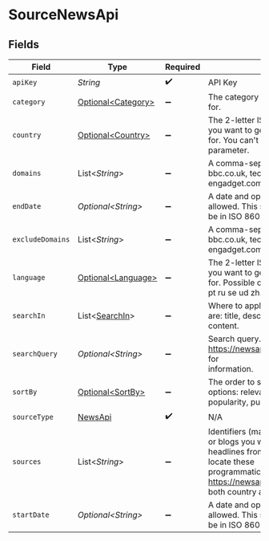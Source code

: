 # SourceNewsApi


## Fields

| Field                                                                                                                                                                                                                                             | Type                                                                                                                                                                                                                                              | Required                                                                                                                                                                                                                                          | Description                                                                                                                                                                                                                                       | Example                                                                                                                                                                                                                                           |
| ------------------------------------------------------------------------------------------------------------------------------------------------------------------------------------------------------------------------------------------------- | ------------------------------------------------------------------------------------------------------------------------------------------------------------------------------------------------------------------------------------------------- | ------------------------------------------------------------------------------------------------------------------------------------------------------------------------------------------------------------------------------------------------- | ------------------------------------------------------------------------------------------------------------------------------------------------------------------------------------------------------------------------------------------------- | ------------------------------------------------------------------------------------------------------------------------------------------------------------------------------------------------------------------------------------------------- |
| `apiKey`                                                                                                                                                                                                                                          | *String*                                                                                                                                                                                                                                          | :heavy_check_mark:                                                                                                                                                                                                                                | API Key                                                                                                                                                                                                                                           |                                                                                                                                                                                                                                                   |
| `category`                                                                                                                                                                                                                                        | [Optional\<Category>](../../models/shared/Category.md)                                                                                                                                                                                            | :heavy_minus_sign:                                                                                                                                                                                                                                | The category you want to get top headlines for.                                                                                                                                                                                                   |                                                                                                                                                                                                                                                   |
| `country`                                                                                                                                                                                                                                         | [Optional\<Country>](../../models/shared/Country.md)                                                                                                                                                                                              | :heavy_minus_sign:                                                                                                                                                                                                                                | The 2-letter ISO 3166-1 code of the country you want to get headlines<br/>for. You can't mix this with the sources parameter.<br/>                                                                                                                |                                                                                                                                                                                                                                                   |
| `domains`                                                                                                                                                                                                                                         | List\<*String*>                                                                                                                                                                                                                                   | :heavy_minus_sign:                                                                                                                                                                                                                                | A comma-seperated string of domains (eg bbc.co.uk, techcrunch.com,<br/>engadget.com) to restrict the search to.<br/>                                                                                                                              |                                                                                                                                                                                                                                                   |
| `endDate`                                                                                                                                                                                                                                         | *Optional\<String>*                                                                                                                                                                                                                               | :heavy_minus_sign:                                                                                                                                                                                                                                | A date and optional time for the newest article allowed. This should<br/>be in ISO 8601 format.<br/>                                                                                                                                              | 2021-01-01                                                                                                                                                                                                                                        |
| `excludeDomains`                                                                                                                                                                                                                                  | List\<*String*>                                                                                                                                                                                                                                   | :heavy_minus_sign:                                                                                                                                                                                                                                | A comma-seperated string of domains (eg bbc.co.uk, techcrunch.com,<br/>engadget.com) to remove from the results.<br/>                                                                                                                             |                                                                                                                                                                                                                                                   |
| `language`                                                                                                                                                                                                                                        | [Optional\<Language>](../../models/shared/Language.md)                                                                                                                                                                                            | :heavy_minus_sign:                                                                                                                                                                                                                                | The 2-letter ISO-639-1 code of the language you want to get headlines<br/>for. Possible options: ar de en es fr he it nl no pt ru se ud zh.<br/>                                                                                                  |                                                                                                                                                                                                                                                   |
| `searchIn`                                                                                                                                                                                                                                        | List\<[SearchIn](../../models/shared/SearchIn.md)>                                                                                                                                                                                                | :heavy_minus_sign:                                                                                                                                                                                                                                | Where to apply search query. Possible values are: title, description,<br/>content.<br/>                                                                                                                                                           |                                                                                                                                                                                                                                                   |
| `searchQuery`                                                                                                                                                                                                                                     | *Optional\<String>*                                                                                                                                                                                                                               | :heavy_minus_sign:                                                                                                                                                                                                                                | Search query. See https://newsapi.org/docs/endpoints/everything for <br/>information.<br/>                                                                                                                                                        | +bitcoin OR +crypto                                                                                                                                                                                                                               |
| `sortBy`                                                                                                                                                                                                                                          | [Optional\<SortBy>](../../models/shared/SortBy.md)                                                                                                                                                                                                | :heavy_minus_sign:                                                                                                                                                                                                                                | The order to sort the articles in. Possible options: relevancy,<br/>popularity, publishedAt.<br/>                                                                                                                                                 |                                                                                                                                                                                                                                                   |
| `sourceType`                                                                                                                                                                                                                                      | [NewsApi](../../models/shared/NewsApi.md)                                                                                                                                                                                                         | :heavy_check_mark:                                                                                                                                                                                                                                | N/A                                                                                                                                                                                                                                               |                                                                                                                                                                                                                                                   |
| `sources`                                                                                                                                                                                                                                         | List\<*String*>                                                                                                                                                                                                                                   | :heavy_minus_sign:                                                                                                                                                                                                                                | Identifiers (maximum 20) for the news sources or blogs you want<br/>headlines from. Use the `/sources` endpoint to locate these<br/>programmatically or look at the sources index:<br/>https://newsapi.com/sources. Will override both country and category.<br/> |                                                                                                                                                                                                                                                   |
| `startDate`                                                                                                                                                                                                                                       | *Optional\<String>*                                                                                                                                                                                                                               | :heavy_minus_sign:                                                                                                                                                                                                                                | A date and optional time for the oldest article allowed. This should<br/>be in ISO 8601 format.<br/>                                                                                                                                              | 2021-01-01                                                                                                                                                                                                                                        |